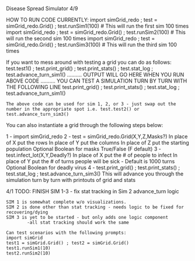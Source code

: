 Disease Spread Simulator
4/9

HOW TO RUN CODE CURRENTLY:
    import simGrid_redo ; test = simGrid_redo.Grid() ; test.runSim1(100) # This will run the first sim 100 times
    import simGrid_redo ; test = simGrid_redo.Grid() ; test.runSim2(100) # This will run the second sim 100 times
    import simGrid_redo ; test = simGrid_redo.Grid() ; test.runSim3(100) # This will run the third sim 100 times

If you want to mess around with testing a grid you can do as follows:
    test.test1() ; test.print_grid() ; test.print_stats() ; test.stat_log ; test.advance_turn_sim1()
    .......... OUTPUT WILL GO HERE WHEN YOU RUN ABOVE CODE
    .......... YOU CAN TEST A SIMULATION TURN BY TURN WITH THE FOLLOWING LINE
    test.print_grid() ; test.print_stats() ; test.stat_log ; test.advance_turn_sim1()

    The above code can be used for sim 1, 2, or 3 - just swap out the number in the appropriate spot i.e. test.test2() or test.advance_turn_sim3()

You can also instantiate a grid through the following steps below:

1 - import simGrid_redo
2 - test = simGrid_redo.Grid(X,Y,Z,Masks?) 
        In place of X put the rows
        In place of Y put the columns
        In place of Z put the starting population
        Optional Boolean for masks True/False (F default)
3 - test.infect_lot(X,Y,Deadly?)
        In place of X put the # of people to infect
        In place of Y put the # of turns people will be sick
            - Default is 1000 turns
        Optional Boolean for deadly virus
4 - test.print_grid() ; test.print_stats() ; test.stat_log ; test.advance_turn_sim3()
        This will advance you through the simulation turn by turn with printouts of grid and stats



4/1 
    TODO: FINISH SIM 1-3 - fix stat tracking in Sim 2 advance_turn logic

    SIM 1 is somewhat complete w/o visualizations. 
    SIM 2 is done other than stat tracking - needs logic to be fixed for recovering/dying
    SIM 3 is yet to be started - but only adds one logic component 
            -all stat tracking should work the same

    Can test scenarios with the following prompts:
    import simGrid
    test1 = simGrid.Grid() ; test2 = simGrid.Grid()
    test1.runSim1(10)
    test2.runSim2(10)

